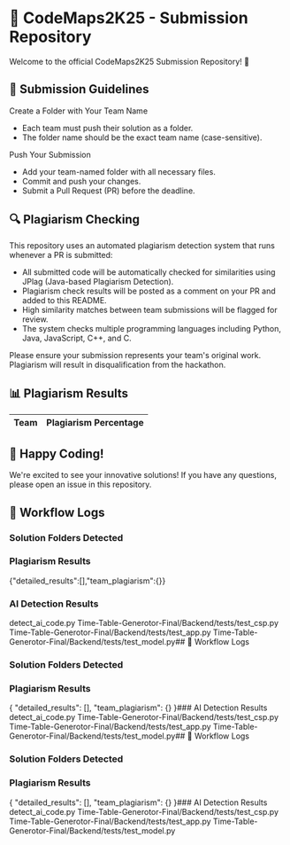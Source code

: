 # 🚀 CodeMaps2K25 - Submission Repository
Welcome to the official CodeMaps2K25 Submission Repository! 🎉

## 📌 Submission Guidelines
Create a Folder with Your Team Name
- Each team must push their solution as a folder.
- The folder name should be the exact team name (case-sensitive).

Push Your Submission
- Add your team-named folder with all necessary files.
- Commit and push your changes.
- Submit a Pull Request (PR) before the deadline.

## 🔍 Plagiarism Checking
This repository uses an automated plagiarism detection system that runs whenever a PR is submitted:

- All submitted code will be automatically checked for similarities using JPlag (Java-based Plagiarism Detection).
- Plagiarism check results will be posted as a comment on your PR and added to this README.
- High similarity matches between team submissions will be flagged for review.
- The system checks multiple programming languages including Python, Java, JavaScript, C++, and C.

Please ensure your submission represents your team's original work. Plagiarism will result in disqualification from the hackathon.

## 📊 Plagiarism Results
| Team | Plagiarism Percentage |
|------|----------------------|







## 🚀 Happy Coding!
We're excited to see your innovative solutions! If you have any questions, please open an issue in this repository.











## 📝 Workflow Logs
### Solution Folders Detected

### Plagiarism Results
{"detailed_results":[],"team_plagiarism":{}}
### AI Detection Results
detect_ai_code.py
Time-Table-Generotor-Final/Backend/tests/test_csp.py
Time-Table-Generotor-Final/Backend/tests/test_app.py
Time-Table-Generotor-Final/Backend/tests/test_model.py## 📝 Workflow Logs
### Solution Folders Detected

### Plagiarism Results
{
  "detailed_results": [],
  "team_plagiarism": {}
}### AI Detection Results
detect_ai_code.py
Time-Table-Generotor-Final/Backend/tests/test_csp.py
Time-Table-Generotor-Final/Backend/tests/test_app.py
Time-Table-Generotor-Final/Backend/tests/test_model.py## 📝 Workflow Logs
### Solution Folders Detected

### Plagiarism Results
{
  "detailed_results": [],
  "team_plagiarism": {}
}### AI Detection Results
detect_ai_code.py
Time-Table-Generotor-Final/Backend/tests/test_csp.py
Time-Table-Generotor-Final/Backend/tests/test_app.py
Time-Table-Generotor-Final/Backend/tests/test_model.py